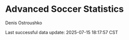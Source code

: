 # Advanced Soccer Statistics
Denis Ostroushko

<!-- gfm -->

Last successful data update: 2025-07-15 18:17:57 CST
